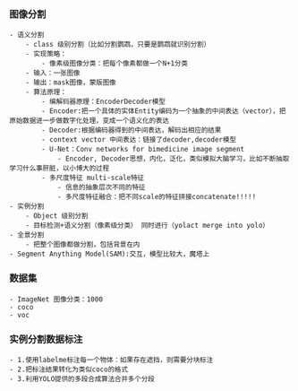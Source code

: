 ### 图像分割
    - 语义分割
        - class 级别分割（比如分割鹦鹉，只要是鹦鹉就识别分割）
        - 实现策略：
            - 像素级图像分类：把每个像素都做一个N+1分类
        - 输入：一张图像
        - 输出：mask图像，蒙版图像
        - 算法原理：
            - 编解码器原理：EncoderDecoder模型
            - Encoder:把一个具体的实体Entity编码为一个抽象的中间表达（vector），把原始数据进一步做数字化处理，变成一个语义化的表达
            - Decoder:根据编码器得到的中间表达，解码出相应的结果
            - context vector 中间表达：链接了decoder,decoder模型
            - U-Net：Conv networks for bimedicine image segment
                - Encoder, Decoder思想，内化，泛化，类似模拟大脑学习，比如不断抽取学习什么事肝脏，以小博大的过程
            - 多尺度特征 multi-scale特征
                - 信息的抽象层次不同的特征
                - 多尺度特征融合：把不同scale的特征拼接concatenate!!!!!
    - 实例分割
        - Object 级别分割
        - 目标检测+语义分割（像素级分类） 同时进行（yolact merge into yolo）
    - 全景分割
        - 把整个图像都做分割，包括背景在内
    - Segment Anything Model(SAM):交互，模型比较大，魔塔上

### 数据集
    - ImageNet 图像分类：1000
    - coco
    - voc
### 实例分割数据标注
    - 1.使用labelme标注每一个物体：如果存在遮挡，则需要分块标注
    - 2.把标注结果转化为类似coco的格式
    - 3.利用YOLO提供的多段合成算法合并多个分段